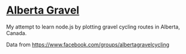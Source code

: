 # [Alberta Gravel](https://albertagravel.com/)

My attempt to learn node.js by plotting gravel cycling routes in Alberta, Canada.  

Data from https://www.facebook.com/groups/albertagravelcycling
